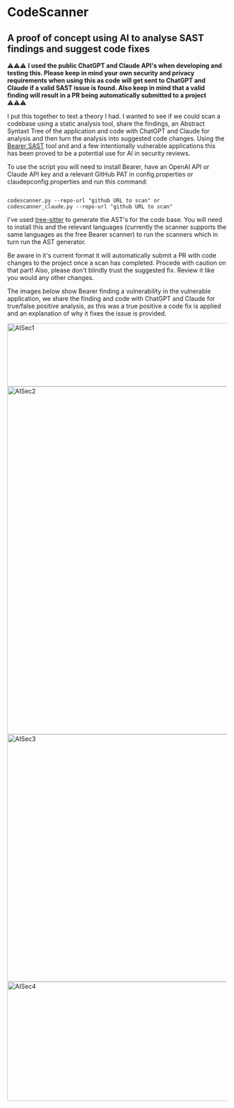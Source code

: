 # CodeScanner
## A proof of concept using AI to analyse SAST findings and suggest code fixes

⚠️⚠️⚠️ **I used the public ChatGPT and Claude API's when developing and testing this. Please keep in mind your own security and privacy requirements when using this as code will get sent to ChatGPT and Claude if a valid SAST issue is found. Also keep in mind that a valid finding will result in a PR being automatically submitted to a project** ⚠️⚠️⚠️

I put this together to test a theory I had. I wanted to see if we could scan a codebase using a static analysis tool, share the findings, an Abstract Syntaxt Tree of the application and code with ChatGPT and Claude for analysis and then turn the analysis into suggested code changes. Using the [Bearer SAST](https://github.com/Bearer/bearer) tool and and a few intentionally vulnerable applications this has been proved to be a potential use for AI in security reviews. 

To use the script you will need to install Bearer, have an OpenAI API or Claude API key and a relevant GitHub PAT in config.properties or claudepconfig.properties and run this command:

```

codescanner.py --repo-url "github URL to scan" or codescanner_claude.py --repo-url "github URL to scan"

```

I've used [tree-sitter](https://tree-sitter.github.io/tree-sitter/) to generate the AST's for the code base. You will need to install this and the relevant languages (currently the scanner supports the same languages as the free Bearer scanner) to run the scanners which in turn run the AST generator. 

Be aware in it's current format it will automatically submit a PR with code changes to the project once a scan has completed. Procede with caution on that part! Also, please don't blindly trust the suggested fix. Review it like you would any other changes.

The images below show Bearer finding a vulnerability in the vulnerable application, we share the finding and code with ChatGPT and Claude for true/false positive analysis, as this was a true positive a code fix is applied and an explanation of why it fixes the issue is provided. 

<img width="741" height="145" alt="AISec1" src="https://github.com/user-attachments/assets/2e473d64-e54a-454e-b9f8-75ab21b3c2c2" />
<img width="1566" height="797" alt="AISec2" src="https://github.com/user-attachments/assets/5365586e-7bed-447f-b5f9-fac00422b1b2" />
<img width="1528" height="567" alt="AISec3" src="https://github.com/user-attachments/assets/d31af47b-9490-4dbd-9af6-46a11296d231" />
<img width="1532" height="273" alt="AISec4" src="https://github.com/user-attachments/assets/017bcb6b-2537-4c77-9ab4-c5c5f963cddc" />
